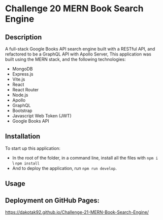 # Challenge 20 MERN Book Search Engine

## Description
A full-stack Google Books API search engine built with a RESTful API, and refactored to be a GraphQL API with Apollo Server, This application was built using the MERN stack, and the following technologies:

+ MongoDB
+ Express.js
+ Vite.js
+ React
+ React Router
+ Node.js
+ Apollo
+ GraphQL
+ Bootstrap
+ Javascript Web Token (JWT)
+ Google Books API

## Installation
 To start up this application:
- In the root of the folder, in a command line, install all the files with `npm i` \ `npm install`
- And to deploy the application, run `npm run develop`.

## Usage

## Deployment on GitHub Pages:
https://dakotak92.github.io/Challenge-21-MERN-Book-Search-Engine/
